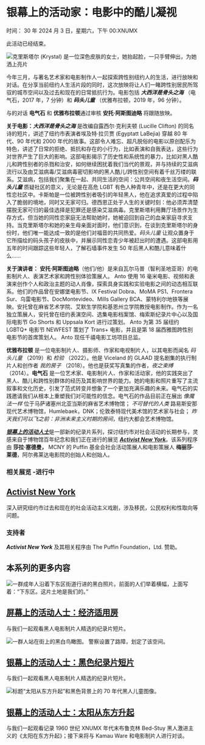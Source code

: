 # 银幕上的活动家：电影中的酷儿凝视

时间： 30 年 2024 月 3 日，星期六，下午 00:XNUMX

此活动已经结束。

![克里斯塔尔 (Krystal) 是一位深色皮肤的女士，她抬起脸，一只手臂伸出，为她洒上亮片](https://www.mcny.org/sites/default/files/Pier%20Kids%20Image.jpg)

今年三月，与著名艺术家和电影制作人一起探索跨性别纽约人的生活，进行放映和对话。在分享当前纽约人生活片段的同时，这次放映将让人们一睹跨性别居民所驾驭的城市空间以及过去和现在的日常抵抗行为。电影包括 _**大西洋是骨头之海**_ （电气石，2017 年，7 分钟）和 _**码头儿童**_ （优雅布拉顿，2019 年，96 分钟）。

与的对话 **电气石** 和 **优雅布拉顿**通过审核 **安托·阿斯图迪略** 将跟随放映。

**关于电影：**_**大西洋是骨头之海**_ 是改编自露西尔·克利夫顿 (Lucille Clifton) 的同名诗的短片，讲述了纽约市表演者埃及特·拉贝贾 (Egyptatt LaBejia) 穿越 80 年代、90 年代和 2000 年代的故事。这部令人难忘、超凡脱俗的电影以原创配乐为特色，讲述了日常的拒绝、抵抗和存在的小行为，比如表演和自我表达，这些行为对世界产生了巨大的影响。这部电影揭示了历史性和系统性的暴力，比如对黑人酷儿和跨性别者的杀戮和治安，如何继续困扰着我们当代的景观，并与持续的艾滋病流行以及由艾滋病毒/艾滋病毒密切影响的黑人酷儿/跨性别空间有着千丝万缕的联系。艾滋病，包括我们聚集在一起、共同生活的空间：公共空间和夜生活空间。_**码头儿童**_ 质疑社区的意义，无论是在高危 LGBT 有色人种青年中，还是在更大的同性恋社区中。卡斯帕是一位被跨性别者吸引的年轻黑人，他在追求真爱的过程中陷入了脆弱的境地，同时又无家可归。德西恩正处于人生的关键时刻：他必须弄清楚摆脱无家可归的最佳选择是犯罪还是感染艾滋病毒。克里斯塔利用舞厅场景作为生存方式，但当她的同性恋家庭无法帮助她时，她被迫回到自己的血亲家庭寻求支持。当克里斯塔尔和她的亲生母亲面对面时，他们意识到，在谈到克里斯塔尔的身份时，他们唯一能达成一致的是他们对福音的共同热爱。_码头儿童_ 让观众置身于它所描绘的码头孩子的皮肤中，并展示同性恋青少年被赶出时的遭遇。这部电影用五年的时间跟踪这些年轻人，了解石墙事件发生 50 年后黑人和酷儿意味着什么……

**关于演讲者：** **安托·阿斯图迪略**（他们/他）是来自瓦尔马普（智利圣地亚哥）的电影制片人、表演艺术家和跨性别体验策展人。 Anto 使用 16 毫米电影、视频和表演来创作个人和政治主题的动人肖像，探索具身实践和实验电影之间的动态相互联系。他们的作品曾在安娜堡电影节、IX Festival Dobra、MoMA PS1、Frontera Sur、乌雷电影节、DocMontevideo、Mills Gallery BCA、蒙特利尔地铁等展映。安托曾在麻省艺术学院、艾默生学院和基恩州立学院教授电影制作。作为一名独立策展人，安托曾在纽约表演空间、选集电影档案馆、梅索斯纪录片中心以及国际电影节 Go Shorts 和 Uppsala Kort 进行过策划。 Anto 为第 35 届纽约 LGBTQ+ 电影节 NEWFEST 策划了 Trans+ 电影，并且是第 18 届西雅图跨性别电影节的首席策划人。 Anto 现任千禧电影工坊项目总监。

**优雅布拉顿** 是一位电影制片人、摄影师、作家和电视制片人，以其电影而闻名 _码头儿童_ （2019）和 _检验_ （2022）。他是 Viceland 的 GLAAD 提名剧集的执行制片人和创作者 _我的房子_ （2018）。他也是获奖写真集的作者，_夜之束缚_ （2014）。**电气石** 是一位艺术家、电影制片人、作家和活动家，他的实践突出了黑人、酷儿和跨性别群体的经历及其影响世界的能力。她的电影和照片重写了主流叙事和文化历史，引发了范式转变并想象了一个更加充满乐趣的未来。电气石的实践邀请我们从根本上重塑我们对可能性的信念。电气石的作品目前正在展出 _像魔法一样_ 位于马萨诸塞州北亚当斯的麻省艺术博物馆； _不可替代的人类_ 路易斯安那现代艺术博物馆，Humlebaek，DNK；伦敦泰特现代美术馆的艺术家与社会； _昨天我们可以飞之前：非洲未来主义时期的房间_，纽约大都会艺术博物馆。

[_**银幕上的活动人士**_](https://zh-cn.mcny.org/activismonfilm)是一部新的纪录片系列，探讨纽约市对社会活动的长期参与，灵感来自于博物馆百年纪念和我们正在进行的展览 [_**Activist New York**_](https://zh-cn.mcny.org/exhibition/activist-new-york)。该系列程序由 **莎拉·塞德曼，** MCNY 的 Puffin 基金会社会活动策展人和电影策展人 **梅丽莎·莱德**，阿尔弗莱达电影院的创始人和创始人。

### 相关展览 -进行中

## [Activist New York](https://zh-cn.mcny.org/exhibition/activist-new-york)

深入研究纽约市过去和现在的社会活动主义戏剧，涉及移民，公民权利和性取向等问题。

### 支持者

**_Activist New York_** 及其相关程序由 The Puffin Foundation，Ltd. 赞助。

## 本系列的更多内容

![一群成年人沿着下东区街道行进的黑白照片。前面的人们举着横幅，上面写着：“下东区。这片土地是我们的。”](https://www.mcny.org/sites/default/files/styles/mcny_col_3_thumbnail/public/Rabble%20Rousers%20Lower%20East%20Side.jpeg?h=efedcee8&itok=vn1hkOYc)

## [屏幕上的活动人士：经济适用房](https://zh-cn.mcny.org/event/activists-screen-affordable-housing)

与我们一起观看黑人电影制片人精选的纪录片短片。

![一群人站在街上的黑白鸟瞰图。 警察设置了路障，划定了该空间。](https://www.mcny.org/sites/default/files/styles/mcny_col_3_thumbnail/public/Webpage%20Down%20the%20Barrel%20%281100%20x%201100%20px%29.jpg?h=59c1421b&itok=8PSW_hSf)

## [银幕上的活动人士：黑色纪录片短片](https://zh-cn.mcny.org/event/activists-screen-black-documentary-shorts)

与我们一起观看黑人电影制片人精选的纪录片短片。

![标题“太阳从东方升起”和黑色背景上的 70 年代黑人儿童图像。](https://www.mcny.org/sites/default/files/styles/mcny_col_3_thumbnail/public/Untitled%20design%20%288%29.jpg?h=59c1421b&itok=dmYNOT-M)

## [银幕上的活动人士：太阳从东方升起](https://zh-cn.mcny.org/event/activists-screen-sun-rises-east)

与我们一起观看记录 1960 世纪 XNUMX 年代末布鲁克林 Bed-Stuy 黑人激进主义的《太阳在东方升起》；接下来将与 Kamau Ware 和电影制片人进行对谈。
<!-- tcd_original_link https://zh-cn.mcny.org/event/activists-screen-trans-activism -->
